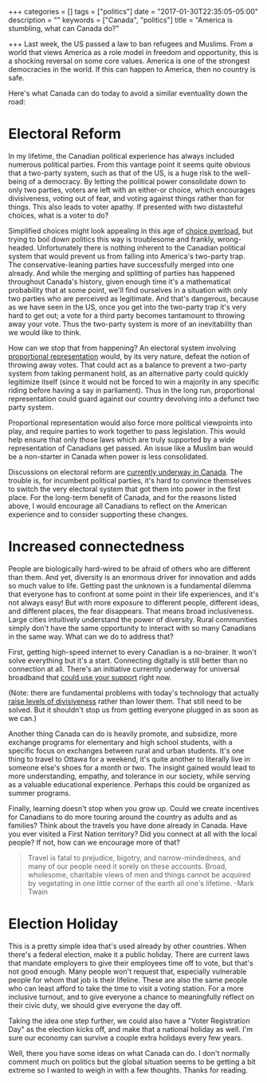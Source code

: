 +++
categories = []
tags = ["politics"]
date = "2017-01-30T22:35:05-05:00"
description = ""
keywords = ["Canada", "politics"]
title = "America is stumbling, what can Canada do?"

+++
Last week, the US passed a law to ban refugees and Muslims. From a world that views America as a role model in freedom and opportunity, this is a shocking reversal on some core values. America is one of the strongest democracies in the world. If this can happen to America, then no country is safe.

Here's what Canada can do today to avoid a similar eventuality down the road:

# Electoral Reform
  In my lifetime, the Canadian political experience has always included numerous political parties. From this vantage point it seems quite obvious that a two-party system, such as that of the US, is a huge risk to the well-being of a democracy. By letting the political power consolidate down to only two parties, voters are left with an either-or choice, which encourages divisiveness, voting out of fear, and voting against things rather than for things. This also leads to voter apathy. If presented with two distasteful choices, what is a voter to do?

  Simplified choices might look appealing in this age of [choice overload](https://en.wikipedia.org/wiki/Overchoice), but trying to boil down politics this way is troublesome and frankly, wrong-headed. Unfortunately there is nothing inherent to the Canadian political system that would prevent us from falling into America's two-party trap. The conservative-leaning parties have successfully merged into one already. And while the merging and splitting of parties has happened throughout Canada's history, given enough time it's a mathematical probability that at some point, we'll find ourselves in a situation with only two parties who are perceived as legitimate. And that's dangerous, because as we have seen in the US, once you get into the two-party trap it's very hard to get out; a vote for a third party becomes tantamount to throwing away your vote. Thus the two-party system is more of an inevitability than we would like to think.

  How can we stop that from happening? An electoral system involving [proportional representation](www.fairvote.ca) would, by its very nature, defeat the notion of throwing away votes. That could act as a balance to prevent a two-party system from taking permanent hold, as an alternative party could quickly legitimize itself (since it would not be forced to win a majority in any specific riding before having a say in parliament). Thus in the long run, proportional representation could guard against our country devolving into a defunct two party system.

  Proportional representation would also force more political viewpoints into play, and require parties to work together to pass legislation. This would help ensure that only those laws which are truly supported by a wide representation of Canadians get passed. An issue like a Muslim ban would be a non-starter in Canada when power is less consolidated.

  Discussions on electoral reform are [currently underway in Canada](https://www.canada.ca/en/campaign/electoral-reform.html). The trouble is, for incumbent political parties, it's hard to convince themselves to switch the very electoral system that got them into power in the first place. For the long-term benefit of Canada, and for the reasons listed above, I would encourage all Canadians to reflect on the American experience and to consider supporting these changes.

# Increased connectedness
  People are biologically hard-wired to be afraid of others who are different than them. And yet, diversity is an enormous driver for innovation and adds so much value to life. Getting past the unknown is a fundamental dilemma that everyone has to confront at some point in their life experiences, and it's not always easy! But with more exposure to different people, different ideas, and different places, the fear disappears. That means broad inclusiveness. Large cities intuitively understand the power of diversity. Rural communities simply don't have the same opportunity to interact with so many Canadians in the same way. What can we do to address that?

  First, getting high-speed internet to every Canadian is a no-brainer. It won't solve everything but it's a start. Connecting digitally is still better than no connection at all. There's an initiative currently underway for universal broadband that [could use your support](https://openmedia.org/en/we-won-internet-basic-service-all-canadians-0) right now.

  (Note: there are fundamental problems with today's technology that actually [raise levels of divisiveness](http://www.rushkoff.com/new-nationalism-brexit-trump-product-digital-age/) rather than lower them. That still need to be solved. But it shouldn't stop us from getting everyone plugged in as soon as we can.)

  Another thing Canada can do is heavily promote, and subsidize, more exchange programs for elementary and high school students, with a specific focus on exchanges between rural and urban students. It's one thing to travel to Ottawa for a weekend, it's quite another to literally live in someone else's shoes for a month or two. The insight gained would lead to more understanding, empathy, and tolerance in our society, while serving as a valuable educational experience. Perhaps this could be organized as summer programs.

  Finally, learning doesn't stop when you grow up. Could we create incentives for Canadians to do more touring around the country as adults and as families? Think about the travels you have done already in Canada. Have you ever visited a First Nation territory? Did you connect at all with the local people? If not, how can we encourage more of that?

  > Travel is fatal to prejudice, bigotry, and narrow-mindedness, and many of our people need it sorely on these accounts. Broad, wholesome, charitable views of men and things cannot be acquired by vegetating in one little corner of the earth all one's lifetime.
  -Mark Twain

# Election Holiday
  This is a pretty simple idea that's used already by other countries. When there's a federal election, make it a public holiday. There are current laws that mandate employers to give their employees time off to vote, but that's not good enough. Many people won't request that, especially vulnerable people for whom that job is their lifeline. These are also the same people who can least afford to take the time to visit a voting station. For a more inclusive turnout, and to give everyone a chance to meaningfully reflect on their civic duty, we should give everyone the day off.

  Taking the idea one step further, we could also have a "Voter Registration Day" as the election kicks off, and make that a national holiday as well. I'm sure our economy can survive a couple extra holidays every few years.



Well, there you have some ideas on what Canada can do. I don't normally comment much on politics but the global situation seems to be getting a bit extreme so I wanted to weigh in with a few thoughts. Thanks for reading.
